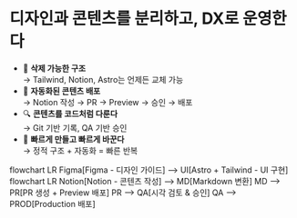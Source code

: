 # 디자인과 콘텐츠를 분리하고, DX로 운영한다

- 🧱 **삭제 가능한 구조**  
  → Tailwind, Notion, Astro는 언제든 교체 가능  
- 🔄 **자동화된 콘텐츠 배포**  
  → Notion 작성 → PR → Preview → 승인 → 배포  
- 🔍 **콘텐츠를 코드처럼 다룬다**  
  → Git 기반 기록, QA 기반 승인  
- 🚀 **빠르게 만들고 빠르게 바꾼다**  
  → 정적 구조 + 자동화 = 빠른 반복

<div class="mermaid">
flowchart LR
  Figma[Figma - 디자인 가이드] --> UI[Astro + Tailwind - UI 구현]
</div>

<div class="mermaid">
flowchart LR
  Notion[Notion - 콘텐츠 작성] --> MD[Markdown 변환]
  MD --> PR[PR 생성 + Preview 배포]
  PR --> QA[시각 검토 & 승인]
  QA --> PROD[Production 배포]
</div>
